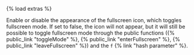 {% load extras %}

Enable or disable the appearance of the fullscreen icon, which toggles
fullscreen mode. If set to false, the icon will not appear, but it will still
be possible to toggle fullscreen mode through the public functions
({% public_link "toggleMode" %}, {% public_link "enterFullscreen" %},
{% public_link "leaveFullscreen" %}) and the `f` {% link "hash parameter" %}.
